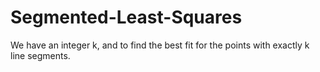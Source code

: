 # Segmented-Least-Squares
We have an integer k, and to find the best fit for the points with exactly k line segments.
